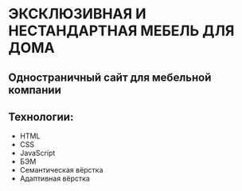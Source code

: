 # ЭКСКЛЮЗИВНАЯ И НЕСТАНДАРТНАЯ МЕБЕЛЬ ДЛЯ ДОМА

## Одностраничный сайт для мебельной компании

## Технологии:
- HTML
- CSS
- JavaScript
- БЭМ
- Семантическая вёрстка
- Адаптивная вёрстка

